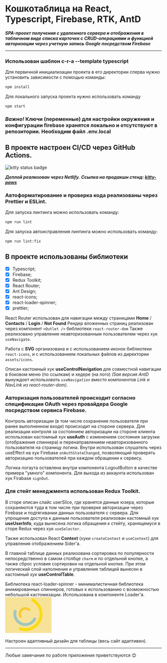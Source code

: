 # Кошкотаблица на React, Typescript, Firebase, RTK, AntD

**_SPA-проект получения с удаленного сервера и отображения в табличном виде списка карточек с CRUD-операциями и функцией авторизации через учетную запись Google посредством Firebase_**

---

### Использован шаблон c-r-a --template typescript

Для первичной инициализации проекта в его директории сперва нужно установить зависимости с помощью команды:

```sh
npm install
```

Для локального запуска проекта нужно использовать команду

```sh
npm start
```

### **_Важно!_** Ключи (переменные) для настройки окружения и конфигурации firebase хранятся локально и отсутствуют в репозитории. Необходим файл .env.local

## В проекте настроен CI/CD через GitHub Actions.

![kitty status badge](https://github.com/KamajorQA/Kitty_Paws/actions/workflows/github-actions-kitty-paws.yml/badge.svg)

**_Деплой реализован через Netlify._**
**_Ссылка на продакшн стенд: [kitty-paws](https://kitty-paws.netlify.app/)_**

### Автоформатирование и проверка кода реализованы через Prettier и ESLint.

Для запуска линтинга можно использовать команду:

```sh
npm run lint
```

Для запуска автоисправления линтинга можно использовать команду:

```sh
npm run lint:fix
```

## В проекте использованы библиотеки

- [x] Typescript;
- [x] Firebase;
- [x] Redux Toolkit;
- [x] React Router;
- [x] Ant Design;
- [x] react-icons;
- [x] react-loader-spinner;
- [x] prettier;

React Router использован для навигации между страницами **Home** / **Contacts** / **Login** / **Not Found**
Рендер вложенных страниц реализован через компонент `<Outlet />` библиотеки `react-router-dom`
Также реализовано управление неавторизованным пользователем через хук `useNavigate`.

Работа с **SVG** организована и с использованием иконок библиотеки `react-icons`, и с использованием локальных файлов из директории `assets/icons`.

Описан кастомный хук **useControlNavigation** для совместной навигации в боковом меню (по ссылкам) и хедере (на лого) _(5ая версия AntD вынуждает использовать `useNavigation` вместо компонентов Link и NavLink из react-router-dom)_.

### Авторизация пользователей происходит согласно спецификации OAuth через провайдера **Google** посредством сервиса **Firebase**.

Контроль авторизации (в том числе сохранение пользователя при ранее выполненном входе) происходит на стороне сервера. Для реализации контроля за состоянием авторизации на стороне клиента использован кастомный хук **useAuth** с изменением состояния загрузки (отображения спиннера) и перенаправлением неавторизованного пользователя на страницу логина. Внутри использован слушатель через useEffect на хук Firebase `onAuthStateChanged`, позволяющий проверять авторизацию пользователей при каждом обращении к сервису.

Логика логаута оставлена внутри компонента LogoutButton в качестве примера "умного" компонента. Для выхода из аккаунта использован хук Firabase `signOut`.

### Для стейт менеджмента использован Redux Toolkit.

В сторе описан слайс userSlice, где хранятся данные юзера, которые сохраняются туда в том числе при проверке авторизации через Firebase и подтягивании данных пользователя с сервера.
Для упрощения доступа к данным пользователя реализован кастомный хук **useUserInfo**, куда вынесена логика обращения к стейту, хранящемуся в сторе Redux через хук `useSelector`.

Также использован React **Context** (хуки `createContext` и `useContext`) для управления отображением Sider'а.

В главной таблице данных реализована сортировка по популярности непосредственно в самом столбце `charm` и по отдельной кнопке, а также сброс условия сортировки на отдельной кнопке. При этом логический слой наполнения и управления таблицей вынесен в кастомный хук **useControlTable**.

Библиотека react-loader-spinner - минималистичная библиотека анимированных спиннеров, готовых к использованию с возможностью небольшой кастомизации. Использована в компоненте Loader'а.  
![spinner](./src/assets/img/readmeImg/Loader.PNG)

Настроен адаптивный дизайн для таблицы (весь сайт адаптивен).

---

Любые замечания по работе приложения приветствуются 😊
